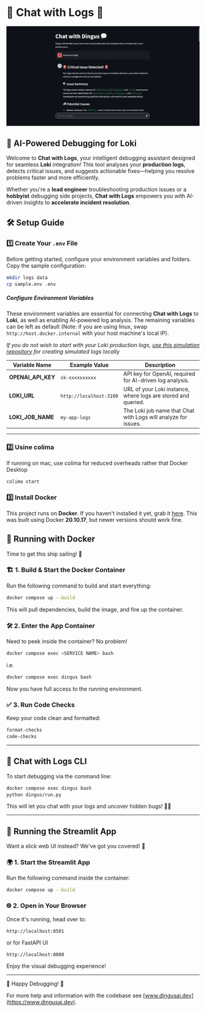# 🚀 Chat with Logs 💬

![Chat With Logs Film](assets/chat_with_logs_film.png)

## 🤖 AI-Powered Debugging for Loki  

Welcome to **Chat with Logs**, your intelligent debugging assistant designed for seamless **Loki** integration! This tool analyses your **production logs**, detects critical issues, and suggests actionable fixes—helping you resolve problems faster and more efficiently.  

Whether you're a **lead engineer** troubleshooting production issues or a **hobbyist** debugging side projects, **Chat with Logs** empowers you with AI-driven insights to **accelerate incident resolution**.  


## 🛠️ Setup Guide  

### 1️⃣ Create Your `.env` File  

Before getting started, configure your environment variables and folders. Copy the sample configuration:  

```bash
mkdir logs data
cp sample.env .env
```

##### Configure Environment Variables  

These environment variables are essential for connecting **Chat with Logs** to **Loki**, as well as enabling AI-powered log analysis. The remaining variables can be left as default (Note: if you are using linux, swap `http://host.docker.internal` with your host machine's local IP).

*If you do not wish to start with your Loki production logs, [use this simulation repository](https://github.com/dingus-technology/INFRASTRUCTURE-SIMULATION) for creating simulated logs locally*


| Variable Name      | Example Value           | Description                                                    |
| ------------------ | ----------------------- | -------------------------------------------------------------- |
| **OPENAI_API_KEY** | `sk-xxxxxxxxxx`         | API key for OpenAI, required for AI-driven log analysis.       |
| **LOKI_URL**       | `http://localhost:3100` | URL of your Loki instance, where logs are stored and queried.  |
| **LOKI_JOB_NAME**  | `my-app-logs`           | The Loki job name that Chat with Logs will analyze for issues. |

---

### 2️⃣ Usine colima

If running on mac, use colima for reduced overheads rather that Docker Desktop

```bash
colima start
```

### 3️⃣ Install Docker

This project runs on **Docker**. If you haven't installed it yet, grab it [here](https://www.docker.com/). This was built using Docker **20.10.17**, but newer versions should work fine.


## 🐳 Running with Docker

Time to get this ship sailing! 🚢

### 🏗️ 1. Build & Start the Docker Container

Run the following command to build and start everything:

```bash
docker compose up --build
```

This will pull dependencies, build the image, and fire up the container.

### 🛠️ 2. Enter the App Container

Need to peek inside the container? No problem!

```bash
docker compose exec <SERVICE NAME> bash
```
i.e.
```bash
docker compose exec dingus bash
```

Now you have full access to the running environment.

### ✅ 3. Run Code Checks

Keep your code clean and formatted:

```bash
format-checks
code-checks
```

---

## 💬 Chat with Logs CLI

To start debugging via the command line:

```bash
docker compose exec dingus bash
python dingus/run.py
```

This will let you chat with your logs and uncover hidden bugs! 🕵️‍♂️

---

## 🎨 Running the Streamlit App

Want a slick web UI instead? We've got you covered! 🚀

### 🌍 1. Start the Streamlit App

Run the following command inside the container:

```bash
docker compose up --build
```

### 🌐 2. Open in Your Browser

Once it's running, head over to:

```
http://localhost:8501
```
or for FastAPI UI

```
http://localhost:8000
```

Enjoy the visual debugging experience!

---

🔧 Happy Debugging! 🚀

For more help and information with the codebase see [www.dingusai.dev](https://www.dingusai.dev).
